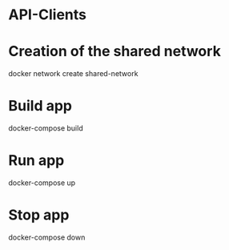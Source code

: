 # API-Clients

# Creation of the shared network
docker network create shared-network

# Build app
docker-compose build

# Run app
docker-compose up

# Stop app
docker-compose down
